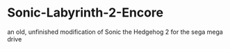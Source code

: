 # Sonic-Labyrinth-2-Encore
an old, unfinished modification of Sonic the Hedgehog 2 for the sega mega drive
